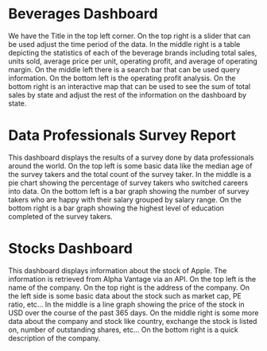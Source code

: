 # Beverages Dashboard

  We have the Title in the top left corner. On the top right is a slider that can be used adjust the time period of the data. In the middle right is a table depicting the statistics of each of the beverage
  brands including total sales, units sold, average price per unit, operating profit, and average of operating margin. On the middle left there is a search bar that can be used query information. On the
  bottom left is the operating profit analysis. On the bottom right is an interactive map that can be used to see the sum of total sales by state and adjust the rest of the information on the dashboard by
  state.

# Data Professionals Survey Report

  This dashboard displays the results of a survey done by data professionals around the world. On the top left is some basic data like the median age of the survey takers and the total count of the survey
  taker. In the middle is a pie chart showing the percentage of survey takers who switched careers into data. On the bottom left is a bar graph showing the number of survey takers who are happy with their
  salary grouped by salary range. On the bottom right is a bar graph showing the highest level of education completed of the survey takers.

# Stocks Dashboard

  This dashboard displays information about the stock of Apple. The information is retrieved from Alpha Vantage via an API. On the top left is the name of the company. On the top right is the address of the
  company. On the left side is some basic data about the stock such as market cap, PE ratio, etc... In the middle is a line graph showing the price of the stock in USD over the course of the past 365 days.
  On the middle right is some more data about the company and stock like country, exchange the stock is listed on, number of outstanding shares, etc... On the bottom right is a quick description of the
  company.
